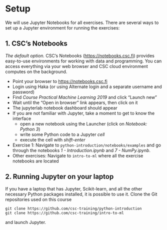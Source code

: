 
# Setup

We will use Jupyter Notebooks for all exercises. There are several ways to set up a Jupyter environment for running the exercises:

## 1. CSC’s Notebooks

*The default option.* CSC’s Notebooks (https://notebooks.csc.fi) provides easy-to-use environments for working with data and programming. You can access everything via your web browser and CSC cloud environment computes on the background.

* Point your browser to https://notebooks.csc.fi
* Login using Haka (or using Alternate login and a separate username and password) 
* Find *Course Practical Machine Learning 2019* and click “Launch new”
* Wait until the “Open in browser” link appears, then click on it
* The jupyterlab notebook dashboard should appear
* If you are not familiar with Jupyter, take a moment to get to know the interface
    * open a new notebook using the Launcher (click on *Notebook: Python 3*) 
    * write some Python code to a Jupyter *cell*
    * execute the cell with *shift-enter*
* Exercise 1: Navigate to `python-introduction/notebooks/examples` and go through the notebooks *1 - Introduction.ipynb* and *7 - NumPy.ipynb*.
* Other exercises: Navigate to `intro-to-ml` where all the exercise notebooks are located
    
## 2. Running Jupyter on your laptop

If you have a laptop that has Jupyter, Scikit-learn, and all the other necessary Python packages installed, it is possible to use it. Clone the Git repositories used on this course

    git clone https://github.com/csc-training/python-introduction
    git clone https://github.com/csc-training/intro-to-ml
    
and launch Jupyter.

